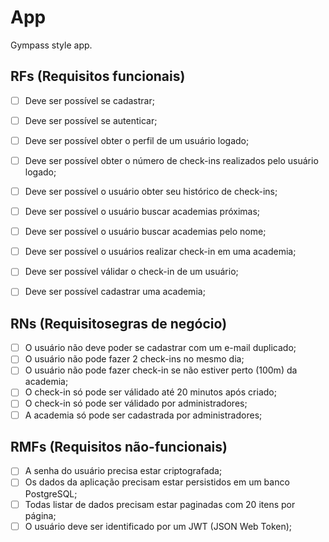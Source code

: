 # App

Gympass style app.

## RFs (Requisitos funcionais)

- [  ] Deve ser possível se cadastrar;
- [  ] Deve ser possível se autenticar;
- [  ] Deve ser possível obter o perfil de um usuário logado;
- [  ] Deve ser possível obter o número de check-ins realizados pelo usuário logado;
- [  ] Deve ser possível o usuário obter seu histórico de check-ins;
- [  ] Deve ser possível o usuário buscar academias próximas;
- [  ] Deve ser possível o usuário buscar academias pelo nome;
- [  ] Deve ser possível o usuários realizar check-in em uma academia;
- [  ] Deve ser possível válidar o check-in de um usuário;
- [  ] Deve ser possível cadastrar uma academia;


## RNs (Requisitosegras de negócio)

- [  ] O usuário não deve poder se cadastrar com um e-mail duplicado;
- [  ] O usuário não pode fazer 2 check-ins no mesmo dia;
- [  ] O usuário não pode fazer check-in se não estiver perto (100m) da academia;
- [  ] O check-in só pode ser válidado até 20 minutos após criado;
- [  ] O check-in só pode ser válidado por administradores;
- [  ] A academia só pode ser cadastrada por administradores;
   
## RMFs (Requisitos não-funcionais)

- [  ] A senha do usuário precisa estar criptografada;
- [  ] Os dados da aplicação precisam estar persistidos em um banco PostgreSQL;
- [  ] Todas listar de dados precisam estar paginadas com 20 itens por página;
- [  ] O usuário deve ser identificado por um JWT (JSON Web Token);